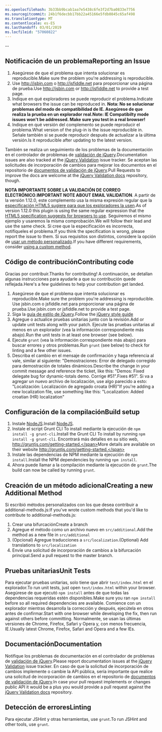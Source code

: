 ```yaml
---
ms.openlocfilehash: 3b33bb9bcab1aa7e5438c6fe3f2d7ba0833e7756
ms.sourcegitcommit: 24b1f6decbb17bb22a45166e5fdb0845c65af498
ms.translationtype: MT
ms.contentlocale: es-ES
ms.lasthandoff: 03/01/2019
ms.locfileid: "57060822"
---
```

--

## <a name="reporting-an-issue"></a><span data-ttu-id="85575-101">Notificación de un problema</span><span class="sxs-lookup"><span data-stu-id="85575-101">Reporting an Issue</span></span>

1. <span data-ttu-id="85575-102">Asegúrese de que el problema que intenta solucionar es reproducible.</span><span class="sxs-lookup"><span data-stu-id="85575-102">Make sure the problem you're addressing is reproducible.</span></span>
2. <span data-ttu-id="85575-103">Use http://jsbin.com o http://jsfiddle.net para proporcionar una página de prueba.</span><span class="sxs-lookup"><span data-stu-id="85575-103">Use http://jsbin.com or http://jsfiddle.net to provide a test page.</span></span>
3. <span data-ttu-id="85575-104">Indique en qué exploradores se puede reproducir el problema.</span><span class="sxs-lookup"><span data-stu-id="85575-104">Indicate what browsers the issue can be reproduced in.</span></span> <span data-ttu-id="85575-105">**Nota: No se solucionar problemas del modo de compatibilidad de IE. Asegúrese de que realiza la prueba en un explorador real.**</span><span class="sxs-lookup"><span data-stu-id="85575-105">**Note: IE Compatibilty mode issues won't be addressed. Make sure you test in a real browser!**</span></span>
4. <span data-ttu-id="85575-106">Indique en qué versión del complemento se puede reproducir el problema.</span><span class="sxs-lookup"><span data-stu-id="85575-106">What version of the plug-in is the issue reproducible in.</span></span> <span data-ttu-id="85575-107">Señale también si se puede reproducir después de actualizar a la última versión.</span><span class="sxs-lookup"><span data-stu-id="85575-107">Is it reproducible after updating to the latest version.</span></span>

<span data-ttu-id="85575-108">También se realiza un seguimiento de los problemas de la documentación en el controlador de problemas de [validación de jQuery](https://github.com/jzaefferer/jquery-validation/issues).</span><span class="sxs-lookup"><span data-stu-id="85575-108">Documentation issues are also tracked at the [jQuery Validation](https://github.com/jzaefferer/jquery-validation/issues) issue tracker.</span></span>
<span data-ttu-id="85575-109">Se aceptan las solicitudes de incorporación de cambios para mejorar los documentos en el repositorio de [documentos de validación de jQuery](https://github.com/jzaefferer/validation-content).</span><span class="sxs-lookup"><span data-stu-id="85575-109">Pull Requests to improve the docs are welcome at the [jQuery Validation docs](https://github.com/jzaefferer/validation-content) repository, though.</span></span>

<span data-ttu-id="85575-110">**NOTA IMPORTANTE SOBRE LA VALIDACIÓN DE CORREO ELECTRÓNICO**.</span><span class="sxs-lookup"><span data-stu-id="85575-110">**IMPORTANT NOTE ABOUT EMAIL VALIDATION**.</span></span> <span data-ttu-id="85575-111">A partir de la versión 1.12.0, este complemento usa la misma expresión regular que la [especificación HTML5 sugiere para que los exploradores la usen](https://html.spec.whatwg.org/multipage/forms.html#valid-e-mail-address).</span><span class="sxs-lookup"><span data-stu-id="85575-111">As of version 1.12.0 this plugin is using the same regular expression that the [HTML5 specification suggests for browsers to use](https://html.spec.whatwg.org/multipage/forms.html#valid-e-mail-address).</span></span> <span data-ttu-id="85575-112">Seguiremos el mismo ejemplo y usaremos la misma comprobación.</span><span class="sxs-lookup"><span data-stu-id="85575-112">We will follow their lead and use the same check.</span></span> <span data-ttu-id="85575-113">Si cree que la especificación es incorrecta, notifíqueles el problema.</span><span class="sxs-lookup"><span data-stu-id="85575-113">If you think the specification is wrong, please report the issue to them.</span></span> <span data-ttu-id="85575-114">Si sus requisitos son distintos, considere la opción de [usar un método personalizado](http://jqueryvalidation.org/jQuery.validator.addMethod/).</span><span class="sxs-lookup"><span data-stu-id="85575-114">If you have different requirements, consider [using a custom method](http://jqueryvalidation.org/jQuery.validator.addMethod/).</span></span>

## <a name="contributing-code"></a><span data-ttu-id="85575-115">Código de contribución</span><span class="sxs-lookup"><span data-stu-id="85575-115">Contributing code</span></span>

<span data-ttu-id="85575-116">Gracias por contribuir.</span><span class="sxs-lookup"><span data-stu-id="85575-116">Thanks for contributing!</span></span> <span data-ttu-id="85575-117">A continuación, se detallan algunas instrucciones para ayudarle a que su contribución quede reflejada.</span><span class="sxs-lookup"><span data-stu-id="85575-117">Here's a few guidelines to help your contribution get landed.</span></span>

1. <span data-ttu-id="85575-118">Asegúrese de que el problema que intenta solucionar es reproducible.</span><span class="sxs-lookup"><span data-stu-id="85575-118">Make sure the problem you're addressing is reproducible.</span></span> <span data-ttu-id="85575-119">Use jsbin.com o jsfiddle.net para proporcionar una página de prueba.</span><span class="sxs-lookup"><span data-stu-id="85575-119">Use jsbin.com or jsfiddle.net to provide a test page.</span></span>
2. <span data-ttu-id="85575-120">Siga la [guía de estilo de jQuery](http://contribute.jquery.com/style-guides/js).</span><span class="sxs-lookup"><span data-stu-id="85575-120">Follow the [jQuery style guide](http://contribute.jquery.com/style-guides/js)</span></span>
3. <span data-ttu-id="85575-121">Agregue o actualice pruebas unitarias junto con la revisión.</span><span class="sxs-lookup"><span data-stu-id="85575-121">Add or update unit tests along with your patch.</span></span> <span data-ttu-id="85575-122">Ejecute las pruebas unitarias al menos en un explorador (vea la información correspondiente más abajo).</span><span class="sxs-lookup"><span data-stu-id="85575-122">Run the unit tests in at least one browser (see below).</span></span>
4. <span data-ttu-id="85575-123">Ejecute `grunt` (vea la información correspondiente más abajo) para buscar errores y otros problemas.</span><span class="sxs-lookup"><span data-stu-id="85575-123">Run `grunt` (see below) to check for linting and a few other issues.</span></span>
5. <span data-ttu-id="85575-124">Describa el cambio en el mensaje de confirmación y haga referencia al vale, similar al siguiente: "Demostraciones: Error de delegado corregido para demostración de totales dinámicos.</span><span class="sxs-lookup"><span data-stu-id="85575-124">Describe the change in your commit message and reference the ticket, like this: "Demos: Fixed delegate bug for dynamic-totals demo.</span></span> <span data-ttu-id="85575-125">Corrige #51".</span><span class="sxs-lookup"><span data-stu-id="85575-125">Fixes #51".</span></span> <span data-ttu-id="85575-126">Si va a agregar un nuevo archivo de localización, use algo parecido a esto: "Localización: Localización de agregado croata (HR)"</span><span class="sxs-lookup"><span data-stu-id="85575-126">If you're adding a new localization file, use something like this: "Localization: Added croatian (HR) localization"</span></span>

## <a name="build-setup"></a><span data-ttu-id="85575-127">Configuración de la compilación</span><span class="sxs-lookup"><span data-stu-id="85575-127">Build setup</span></span>

1. <span data-ttu-id="85575-128">Instale [NodeJS](http://nodejs.org).</span><span class="sxs-lookup"><span data-stu-id="85575-128">Install [NodeJS](http://nodejs.org).</span></span>
2. <span data-ttu-id="85575-129">Instale el script Grunt CLI To install mediante la ejecución de `npm install -g grunt-cli`.</span><span class="sxs-lookup"><span data-stu-id="85575-129">Install the Grunt CLI To install by running `npm install -g grunt-cli`.</span></span> <span data-ttu-id="85575-130">Encontrará más detalles en su sitio web, http://gruntjs.com/getting-started.</span><span class="sxs-lookup"><span data-stu-id="85575-130">More details are available on their website http://gruntjs.com/getting-started.</span></span>
3. <span data-ttu-id="85575-131">Instale las dependencias de NPM mediante la ejecución de `npm install`.</span><span class="sxs-lookup"><span data-stu-id="85575-131">Install the NPM dependencies by running `npm install`.</span></span>
4. <span data-ttu-id="85575-132">Ahora puede llamar a la compilación mediante la ejecución de `grunt`.</span><span class="sxs-lookup"><span data-stu-id="85575-132">The build can now be called by running `grunt`.</span></span>

## <a name="creating-a-new-additional-method"></a><span data-ttu-id="85575-133">Creación de un método adicional</span><span class="sxs-lookup"><span data-stu-id="85575-133">Creating a new Additional Method</span></span>

<span data-ttu-id="85575-134">Si escribió métodos personalizados con los que desea contribuir a additional-methods.js:</span><span class="sxs-lookup"><span data-stu-id="85575-134">If you've wrote custom methods that you'd like to contribute to additional-methods.js:</span></span>

1. <span data-ttu-id="85575-135">Crear una bifurcación</span><span class="sxs-lookup"><span data-stu-id="85575-135">Create a branch</span></span>
2. <span data-ttu-id="85575-136">Agregue el método como un archivo nuevo en `src/additional`.</span><span class="sxs-lookup"><span data-stu-id="85575-136">Add the method as a new file in `src/additional`</span></span>
3. <span data-ttu-id="85575-137">(Opcional) Agregue traducciones a `src/localization`.</span><span class="sxs-lookup"><span data-stu-id="85575-137">(Optional) Add translations to `src/localization`</span></span>
4. <span data-ttu-id="85575-138">Envíe una solicitud de incorporación de cambios a la bifurcación principal.</span><span class="sxs-lookup"><span data-stu-id="85575-138">Send a pull request to the master branch.</span></span>

## <a name="unit-tests"></a><span data-ttu-id="85575-139">Pruebas unitarias</span><span class="sxs-lookup"><span data-stu-id="85575-139">Unit Tests</span></span>

<span data-ttu-id="85575-140">Para ejecutar pruebas unitarias, solo tiene que abrir `test/index.html` en el explorador.</span><span class="sxs-lookup"><span data-stu-id="85575-140">To run unit tests, just open `test/index.html` within your browser.</span></span> <span data-ttu-id="85575-141">Asegúrese de que ejecutó `npm install` antes de que todas las dependencias requeridas estén disponibles.</span><span class="sxs-lookup"><span data-stu-id="85575-141">Make sure you ran `npm install` before so all required dependencies are available.</span></span>
<span data-ttu-id="85575-142">Comience con un explorador mientras desarrolla la corrección y después, ejecútela en otros antes de confirmar.</span><span class="sxs-lookup"><span data-stu-id="85575-142">Start with one browser while developing the fix, then run against others before committing.</span></span> <span data-ttu-id="85575-143">Normalmente, se usan las últimas versiones de Chrome, Firefox, Safari y Opera y, con menos frecuencia, IE.</span><span class="sxs-lookup"><span data-stu-id="85575-143">Usually latest Chrome, Firefox, Safari and Opera and a few IEs.</span></span>

## <a name="documentation"></a><span data-ttu-id="85575-144">Documentación</span><span class="sxs-lookup"><span data-stu-id="85575-144">Documentation</span></span>

<span data-ttu-id="85575-145">Notifique los problemas de documentación en el controlador de problemas de [validación de jQuery](https://github.com/jzaefferer/jquery-validation/issues).</span><span class="sxs-lookup"><span data-stu-id="85575-145">Please report documentation issues at the [jQuery Validation](https://github.com/jzaefferer/jquery-validation/issues) issue tracker.</span></span>
<span data-ttu-id="85575-146">En caso de que la solicitud de incorporación de cambios implemente o cambie la API pública, sería importante que realice una solicitud de incorporación de cambios en el repositorio de [documentos de validación de jQuery](https://github.com/jzaefferer/validation-content).</span><span class="sxs-lookup"><span data-stu-id="85575-146">In case your pull request implements or changes public API it would be a plus you would provide a pull request against the [jQuery Validation docs](https://github.com/jzaefferer/validation-content) repository.</span></span>

## <a name="linting"></a><span data-ttu-id="85575-147">Detección de errores</span><span class="sxs-lookup"><span data-stu-id="85575-147">Linting</span></span>

<span data-ttu-id="85575-148">Para ejecutar JSHint y otras herramientas, use `grunt`.</span><span class="sxs-lookup"><span data-stu-id="85575-148">To run JSHint and other tools, use `grunt`.</span></span>
